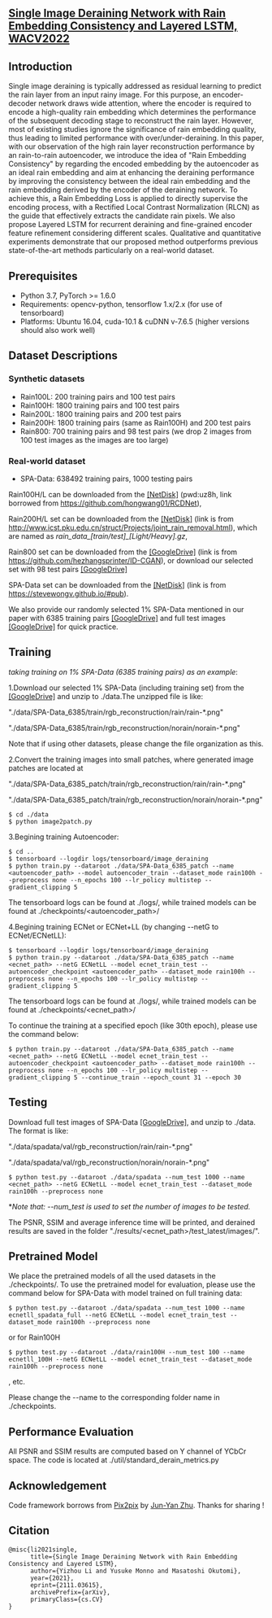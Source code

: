 ## [Single Image Deraining Network with Rain Embedding Consistency and Layered LSTM, WACV2022](https://arxiv.org/abs/2111.03615)
## Introduction
Single image deraining is typically addressed as residual learning to predict the rain layer from an input rainy image. 
For this purpose, an encoder-decoder network draws wide attention, where the encoder is required to encode a high-quality 
rain embedding which determines the performance of the subsequent decoding stage to reconstruct the rain layer. 
However, most of existing studies ignore the significance of rain embedding quality, 
thus leading to limited performance with over/under-deraining. In this paper, with our observation of 
the high rain layer reconstruction performance by an rain-to-rain autoencoder, 
we introduce the idea of "Rain Embedding Consistency" by regarding the encoded embedding by the autoencoder 
as an ideal rain embedding and aim at enhancing the deraining performance by improving the consistency between 
the ideal rain embedding and the rain embedding derived by the encoder of the deraining network. 
To achieve this, a Rain Embedding Loss is applied to directly supervise the encoding process, with a 
Rectified Local Contrast Normalization (RLCN) as the guide that effectively extracts the candidate rain pixels. 
We also propose Layered LSTM for recurrent deraining and fine-grained encoder feature refinement 
considering different scales. Qualitative and quantitative experiments demonstrate that 
our proposed method outperforms previous state-of-the-art methods particularly on a real-world dataset.

## Prerequisites
- Python 3.7, PyTorch >= 1.6.0
- Requirements: opencv-python, tensorflow 1.x/2.x (for use of tensorboard)
- Platforms: Ubuntu 16.04, cuda-10.1 & cuDNN v-7.6.5 (higher versions should also work well)

## Dataset Descriptions 
### Synthetic datasets
* Rain100L: 200 training pairs and 100 test pairs
* Rain100H: 1800 training pairs and 100 test pairs
* Rain200L: 1800 training pairs and 200 test pairs
* Rain200H: 1800 training pairs (same as Rain100H) and 200 test pairs
* Rain800: 700 training pairs and 98 test pairs (we drop 2 images from 100 test images as the images are too large)

### Real-world dataset
* SPA-Data: 638492 training pairs, 1000 testing pairs

Rain100H/L can be downloaded from the [[NetDisk]](https://pan.baidu.com/s/1yV4ih7C4Xg0iazqSBB-U1Q) (pwd:uz8h, link borrowed from https://github.com/hongwang01/RCDNet),

Rain200H/L set can be downloaded from the [[NetDisk]](https://pan.baidu.com/s/1SR7yULy0VZ_JZ4Vawqs7gg#list/path=%2F) 
(link is from http://www.icst.pku.edu.cn/struct/Projects/joint_rain_removal.html), 
which are named as *rain_data_[train/test]_[Light/Heavy].gz*,

Rain800 set can be downloaded from the [[GoogleDrive]](https://drive.google.com/drive/folders/0Bw2e6Q0nQQvGbi1xV1Yxd09rY2s?resourcekey=0-dUoT9AJl1q6fXow9t5TcRQ) 
(link is from https://github.com/hezhangsprinter/ID-CGAN), 
or download our selected set with 98 test pairs [[GoogleDrive]](https://drive.google.com/file/d/1G3FqFvKIJiDvoXx4pbTc0A_Ti1X99URz/view?usp=sharing)

SPA-Data set can be downloaded from the [[NetDisk]](https://mycuhk-my.sharepoint.com/personal/1155152065_link_cuhk_edu_hk/_layouts/15/onedrive.aspx?id=%2Fpersonal%2F1155152065%5Flink%5Fcuhk%5Fedu%5Fhk%2FDocuments%2Fdataset%2Freal%5Fworld%5Frain%5Fdataset%5FCVPR19) 
(link is from https://stevewongv.github.io/#pub).

We also provide our randomly selected 1% SPA-Data mentioned in our paper with 6385 training pairs [[GoogleDrive]](https://drive.google.com/file/d/1qDlnJvbiu9wHDU_cdekD406TcEUB7SZ2/view?usp=sharing)
and full test images [[GoogleDrive]](https://drive.google.com/file/d/1Jq2WEjDAx5Qu2riTcMkB65NOieKvbJdZ/view?usp=sharing)
for quick practice.

## Training

*taking training on 1% SPA-Data (6385 training pairs) as an example*:

1.Download our selected 1% SPA-Data  (including training set) from the [[GoogleDrive]](https://drive.google.com/file/d/1qDlnJvbiu9wHDU_cdekD406TcEUB7SZ2/view?usp=sharing) and unzip to ./data.The unzipped file is like:

 "./data/SPA-Data_6385/train/rgb_reconstruction/rain/rain-\*.png"

 "./data/SPA-Data_6385/train/rgb_reconstruction/norain/norain-\*.png"

Note that if using other datasets, please change the file organization as this.

2.Convert the training images into small patches, where generated image patches are located 
at 

 "./data/SPA-Data_6385_patch/train/rgb_reconstruction/rain/rain-\*.png"

 "./data/SPA-Data_6385_patch/train/rgb_reconstruction/norain/norain-\*.png"

```
$ cd ./data
$ python image2patch.py
```

3.Begining training Autoencoder:
```
$ cd ..
$ tensorboard --logdir logs/tensorboard/image_deraining
$ python train.py --dataroot ./data/SPA-Data_6385_patch --name <autoencoder_path> --model autoencoder_train --dataset_mode rain100h --preprocess none --n_epochs 100 --lr_policy multistep --gradient_clipping 5
```
The tensorboard logs can be found at ./logs/, while trained models can be found at ./checkpoints/<autoencoder_path>/

4.Begining training ECNet or ECNet+LL (by changing --netG to ECNet/ECNetLL):
```
$ tensorboard --logdir logs/tensorboard/image_deraining
$ python train.py --dataroot ./data/SPA-Data_6385_patch --name <ecnet_path> --netG ECNetLL --model ecnet_train_test --autoencoder_checkpoint <autoencoder_path> --dataset_mode rain100h --preprocess none --n_epochs 100 --lr_policy multistep --gradient_clipping 5
```
The tensorboard logs can be found at ./logs/, while trained models can be found at ./checkpoints/<ecnet_path>/


To continue the training at a specified epoch (like 30th epoch), please use the command below:
```
$ python train.py --dataroot ./data/SPA-Data_6385_patch --name <ecnet_path> --netG ECNetLL --model ecnet_train_test --autoencoder_checkpoint <autoencoder_path> --dataset_mode rain100h --preprocess none --n_epochs 100 --lr_policy multistep --gradient_clipping 5 --continue_train --epoch_count 31 --epoch 30
```

## Testing
Download full test images of SPA-Data [[GoogleDrive]](https://drive.google.com/file/d/1Jq2WEjDAx5Qu2riTcMkB65NOieKvbJdZ/view?usp=sharing), and unzip to ./data.
The format is like:

 "./data/spadata/val/rgb_reconstruction/rain/rain-\*.png"

 "./data/spadata/val/rgb_reconstruction/norain/norain-\*.png"

```
$ python test.py --dataroot ./data/spadata --num_test 1000 --name <ecnet_path> --netG ECNetLL --model ecnet_train_test --dataset_mode rain100h --preprocess none
```
**Note that: --num_test is used to set the number of images to be tested.*

The PSNR, SSIM and average inference time will be printed, and derained results are saved in the folder "./results/<ecnet_path>/test_latest/images/".

## Pretrained Model
We place the pretrained models of all the used datasets in the ./checkpoints/.
To use the pretrained model for evaluation, please use the command below for SPA-Data with model trained on full training data:

```
$ python test.py --dataroot ./data/spadata --num_test 1000 --name ecnetll_spadata_full --netG ECNetLL --model ecnet_train_test --dataset_mode rain100h --preprocess none
```
or for Rain100H
```
$ python test.py --dataroot ./data/rain100H --num_test 100 --name ecnetll_100H --netG ECNetLL --model ecnet_train_test --dataset_mode rain100h --preprocess none
```
, etc.

Please change the --name to the corresponding folder name in ./checkpoints.

## Performance Evaluation

All PSNR and SSIM results are computed based on Y channel of YCbCr space. The code is located at ./util/standard_derain_metrics.py

## Acknowledgement 
Code framework borrows from [Pix2pix](https://github.com/junyanz/pytorch-CycleGAN-and-pix2pix) by [Jun-Yan Zhu](https://github.com/junyanz/). Thanks for sharing !


## Citation

```
@misc{li2021single,
      title={Single Image Deraining Network with Rain Embedding Consistency and Layered LSTM}, 
      author={Yizhou Li and Yusuke Monno and Masatoshi Okutomi},
      year={2021},
      eprint={2111.03615},
      archivePrefix={arXiv},
      primaryClass={cs.CV}
}
 ```
